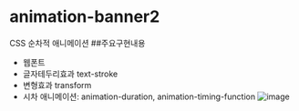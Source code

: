 # animation-banner2
CSS 순차적 애니메이션
##주요구현내용
  - 웹폰트
  - 글자테두리효과 text-stroke
  - 변형효과 transform
  - 시차 애니메이션: animation-duration, animation-timing-function
![image](https://user-images.githubusercontent.com/24298382/153816841-6695acbf-0e4b-48d4-90f3-35f8a38f5348.png)
